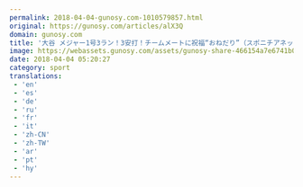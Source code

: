 ```yaml
---
permalink: 2018-04-04-gunosy.com-1010579857.html
original: https://gunosy.com/articles/alX3Q
domain: gunosy.com
title: '大谷 メジャー1号3ラン！3安打！チームメートに祝福“おねだり”（スポニチアネックス） - グノシー'
image: https://webassets.gunosy.com/assets/gunosy-share-466154a7e6741b0dbc8895ceff97e34818892a0e7dbc05d641d2606f8820dd35.jpg
date: 2018-04-04 05:20:27
category: sport
translations: 
 - 'en'
 - 'es'
 - 'de'
 - 'ru'
 - 'fr'
 - 'it'
 - 'zh-CN'
 - 'zh-TW'
 - 'ar'
 - 'pt'
 - 'hy'
---
```


